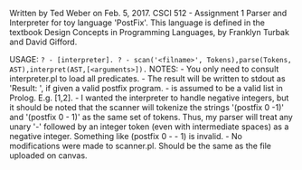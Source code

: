 Written by Ted Weber on Feb. 5, 2017.
CSCI 512 - Assignment 1
Parser and Interpreter for toy language 'PostFix'. This language is defined in the textbook Design Concepts in Programming Languages, by Franklyn Turbak and David Gifford.

USAGE:
`
? - [interpreter].
? - scan('<filname>', Tokens),parse(Tokens, AST),interpret(AST,[<arguments>]).
`
NOTES:
	- You only need to consult interpreter.pl to load all predicates.
	- The result will be written to stdout as 'Result: <your result>', if given a
	  valid postfix program.
    - <arguments> is assumed to be a valid list in Prolog. E.g. [1,2].
	- I wanted the interpreter to handle negative integers, but it should be noted
	  that the scanner will tokenize the strings '(postfix 0 -1)' and '(postfix 0 -
	  1)' as the same set of tokens. Thus, my parser will treat any unary '-' followed
	  by an integer token (even with intermediate spaces) as a negative integer.
	  Something like (postfix 0 - - 1) is invalid.
    - No modifications were made to scanner.pl. Should be the same as the file
      uploaded on canvas.
